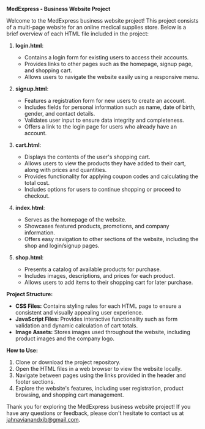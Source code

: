 **MedExpress - Business Website Project**

Welcome to the MedExpress business website project! This project consists of a multi-page website for an online medical supplies store. Below is a brief overview of each HTML file included in the project:

1. **login.html**:
   - Contains a login form for existing users to access their accounts.
   - Provides links to other pages such as the homepage, signup page, and shopping cart.
   - Allows users to navigate the website easily using a responsive menu.

2. **signup.html**:
   - Features a registration form for new users to create an account.
   - Includes fields for personal information such as name, date of birth, gender, and contact details.
   - Validates user input to ensure data integrity and completeness.
   - Offers a link to the login page for users who already have an account.

3. **cart.html**:
   - Displays the contents of the user's shopping cart.
   - Allows users to view the products they have added to their cart, along with prices and quantities.
   - Provides functionality for applying coupon codes and calculating the total cost.
   - Includes options for users to continue shopping or proceed to checkout.

4. **index.html**:
   - Serves as the homepage of the website.
   - Showcases featured products, promotions, and company information.
   - Offers easy navigation to other sections of the website, including the shop and login/signup pages.

5. **shop.html**:
   - Presents a catalog of available products for purchase.
   - Includes images, descriptions, and prices for each product.
   - Allows users to add items to their shopping cart for later purchase.

**Project Structure:**
- **CSS Files:** Contains styling rules for each HTML page to ensure a consistent and visually appealing user experience.
- **JavaScript Files:** Provides interactive functionality such as form validation and dynamic calculation of cart totals.
- **Image Assets:** Stores images used throughout the website, including product images and the company logo.

**How to Use:**
1. Clone or download the project repository.
2. Open the HTML files in a web browser to view the website locally.
3. Navigate between pages using the links provided in the header and footer sections.
4. Explore the website's features, including user registration, product browsing, and shopping cart management.

Thank you for exploring the MedExpress business website project! If you have any questions or feedback, please don't hesitate to contact us at jahnavianandxib@gmail.com.
